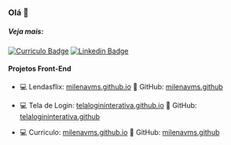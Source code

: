 ### Olá 👋

##### Veja mais:
[![Curriculo Badge](https://img.shields.io/badge/curriculo-milena-orange)](https://milenavms.github.io/curriculo/)
[![Linkedin Badge](https://img.shields.io/badge/-LinkedIn-blue?style=flat-square&logo=Linkedin&logoColor=white&link=https://www.linkedin.com/in/milena-vasconcelos-342445125/)](https://www.linkedin.com/in/milena-vasconcelos-342445125/)


#### Projetos Front-End

- :computer: Lendasflix:
[milenavms.github.io](#)
:pushpin: GitHub:
[milenavms.github](https://github.com/milenavms/lendasflix)

- :computer: Tela de Login:
[telalogininterativa.github.io](https://milenavms.github.io/telaLoginInterativa/)
:pushpin: GitHub:
[telalogininterativa.github](https://github.com/milenavms/telaLoginInterativa)

- :computer: Curriculo:
[milenavms.github.io](https://milenavms.github.io/curriculo/)
:pushpin: GitHub:
[milenavms.github](https://github.com/milenavms/curriculo)






<!--
**milenavms/milenavms** is a ✨ _special_ ✨ repository because its `README.md` (this file) appears on your GitHub profile.

Here are some ideas to get you started:

- 🔭 I’m currently working on ...
- 🌱 I’m currently learning ...
- 👯 I’m looking to collaborate on ...
- 🤔 I’m looking for help with ...
- 💬 Ask me about ...
- 📫 How to reach me: ...
- 😄 Pronouns: ...
- ⚡ Fun fact: ...
-->

